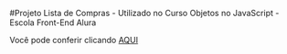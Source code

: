 #Projeto Lista de Compras - Utilizado no Curso Objetos no JavaScript - Escola Front-End Alura

Você pode conferir clicando <a href="https://caiopradodesouza.github.io/Manipulando-objetos-com-JS-ALURA/">AQUI</a>